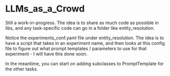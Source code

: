 # LLMs_as_a_Crowd
Still a work-in-progress. The idea is to share as much code as possible in libs, and any task-specific code can go in a folder like entity_resolution.

Notice the experiments_conf.yaml file under entity_resolution. The idea is to have a script that takes in an experiment name, and then looks at this config file to figure out what prompt templates / parameters to use for that experiment - I will have this done soon.

In the meantime, you can start on adding subclasses to PromptTemplate for the other tasks.
